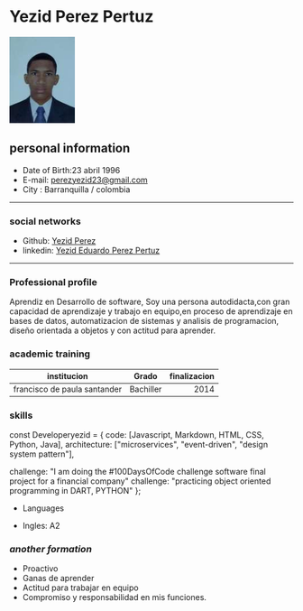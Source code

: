 # **Yezid Perez Pertuz**


![me](https://raw.githubusercontent.com/Developeryezid/Hojadevida/main/yezid%20foto%203x4.jpg)


## **personal information**


+ Date of Birth:23 abril 1996
+ E-mail: perezyezid23@gmail.com
+ City : Barranquilla / colombia
-------------------------------------------------------
### **social networks**

+ Github: [ Yezid Perez ](https://github.com/Developeryezid)
+ linkedin: [Yezid Eduardo Perez Pertuz](https://www.linkedin.com/in/yezid-p%C3%A9rez-pertuz-99aba7234/)


_____________________________________________________
### **Professional profile**

Aprendiz en Desarrollo de software, Soy una persona autodidacta,con gran capacidad de aprendizaje y trabajo en equipo,en proceso de aprendizaje en bases de datos, automatizacion de sistemas y analisis de programacion, diseño orientada a objetos y con actitud para aprender.


### **academic training**

| institucion                      |      Grado      |  finalizacion |
|--------------------------------- |:---------------:|--------------:|
| francisco de paula santander     |  Bachiller      | 2014 |






### **skills**

const Developeryezid = {
  code: [Javascript, Markdown, HTML, CSS, Python, Java],
  architecture: ["microservices", "event-driven", "design system pattern"],
 
 challenge: "I am doing the #100DaysOfCode challenge software final project for a financial company"
 challenge:  "practicing object oriented programming in DART, PYTHON"
};

+ Languages

+ Ingles: A2



### ***another formation***

+ Proactivo
+ Ganas de aprender
+ Actitud para trabajar en equipo
+ Compromiso y responsabilidad en mis funciones.































